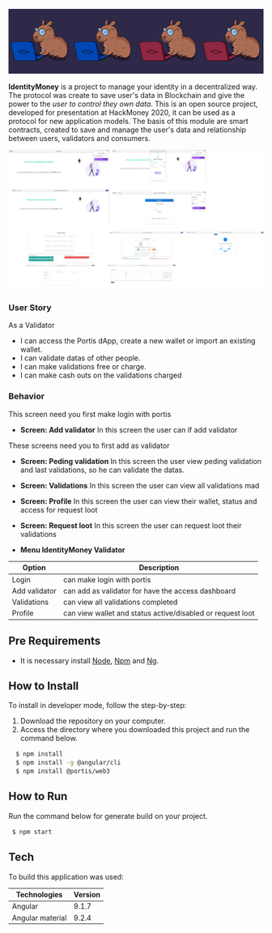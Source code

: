 <p align="center">
    <img src="docs/imgReadme/CaCoders.png">
</p>

<p>
  <strong>IdentityMoney</strong> is a project to manage your identity in a decentralized way. The protocol was create to save user's data in Blockchain and give the power to the <i>user to control they own data</i>. This is an open source project, developed for presentation at HackMoney 2020, it can be used as a protocol for new application models.
  The basis of this module are smart contracts, created to save and manage the user's data and relationship between users, validators and consumers.
</p>

<img src="docs/imgReadme/screens.png">

### User Story

As a Validator

- I can access the Portis dApp, create a new wallet or import an existing wallet.
- I can validate datas of other people.
- I can make validations free or charge.
- I can make cash outs on the validations charged

### Behavior

This screen need you first make login with portis

- **Screen: Add validator**
In this screen the user can if add validator

These screens need you to first add as validator

- **Screen: Peding validation**
In this screen the user view peding validation and last validations, so he can validate the datas.

- **Screen: Validations**
In this screen the user can view all validations mad

- **Screen: Profile**
In this screen the user can view their wallet, status and access for request loot

- **Screen: Request loot**
In this screen the user can request loot their validations


- **Menu IdentityMoney Validator**

 Option | Description |
 ------ |------|
Login |can make login with portis|
Add validator |can add as validator for have the access dashboard|
Validations |can view all validations completed|
Profile|can view wallet and status active/disabled or request loot|

## Pre Requirements

- It is necessary install [Node](https://nodejs.org/en/), [Npm](https://www.npmjs.com/) and [Ng](https://cli.angular.io/).

## How to Install

To install in developer mode, follow the step-by-step:
1. Download the repository on your computer. 
2. Access the directory where you downloaded this project and run the command below.
```sh
  $ npm install
  $ npm install -g @angular/cli
  $ npm install @portis/web3
```

## How to Run

Run the command below for generate build on your project.
```sh
 $ npm start
```

## Tech
To build this application was used:

 Technologies | Version |
 ------ |------|
  Angular  | 9.1.7 |
  Angular material | 9.2.4 |
